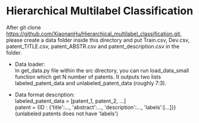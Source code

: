 # Hierarchical Multilabel Classification

After git clone https://github.com/XiaonanHu/Hierarchical_multilabel_classification.git, please create a data folder inside this directory and put Train.csv, Dev.csv, patent_TITLE.csv, patent_ABSTR.csv and patent_description.csv in the folder. 

- Data loader:  
	In get_data.py file within the src directory, you can run load_data_small function which get N number of patents. It outputs two lists labeled_patent_data and unlabeled_patent_data (roughly 7:3). 

- Data format description:  
     labeled_patent_data = \[patent_1, patent_2, ...\]   
     patent = {ID : {'title':..., 'abstract':..., 'description':..., 'labels':\[...\]}}  
     (unlabeled patents does not have 'labels')



